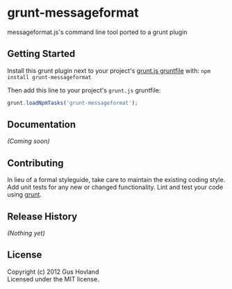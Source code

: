 # grunt-messageformat

messageformat.js's command line tool ported to a grunt plugin

## Getting Started
Install this grunt plugin next to your project's [grunt.js gruntfile][getting_started] with: `npm install grunt-messageformat`

Then add this line to your project's `grunt.js` gruntfile:

```javascript
grunt.loadNpmTasks('grunt-messageformat');
```

[grunt]: http://gruntjs.com/
[getting_started]: https://github.com/gruntjs/grunt/blob/master/docs/getting_started.md

## Documentation
_(Coming soon)_

## Contributing
In lieu of a formal styleguide, take care to maintain the existing coding style. Add unit tests for any new or changed functionality. Lint and test your code using [grunt][grunt].

## Release History
_(Nothing yet)_

## License
Copyright (c) 2012 Gus Hovland  
Licensed under the MIT license.
